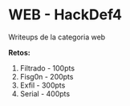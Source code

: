 # WEB - HackDef4 

Writeups de la categoria web

**Retos:**
<ol>
<li>Filtrado - 100pts</li>
<li>Fisg0n - 200pts</li>
<li>Exfil - 300pts</li>
<li>Serial - 400pts</li>
</ol>
